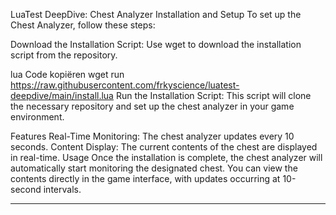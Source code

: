 LuaTest DeepDive: Chest Analyzer
Installation and Setup
To set up the Chest Analyzer, follow these steps:

Download the Installation Script: Use wget to download the installation script from the repository.

lua
Code kopiëren
wget run https://raw.githubusercontent.com/frkyscience/luatest-deepdive/main/install.lua
Run the Installation Script: This script will clone the necessary repository and set up the chest analyzer in your game environment.

Features
Real-Time Monitoring: The chest analyzer updates every 10 seconds.
Content Display: The current contents of the chest are displayed in real-time.
Usage
Once the installation is complete, the chest analyzer will automatically start monitoring the designated chest. You can view the contents directly in the game interface, with updates occurring at 10-second intervals.
-- -- -- -- -- -- -- -- -- -- -- -- -- -- -- -- -- -- -- -- -- -- -- -- 
